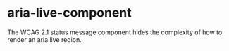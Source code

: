 # aria-live-component
The WCAG 2.1 status message component hides the complexity of how to render an aria live region.
